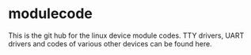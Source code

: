 modulecode
==========

This is the git hub for the linux device module codes. TTY drivers, UART drivers and codes of various other devices can be found here.